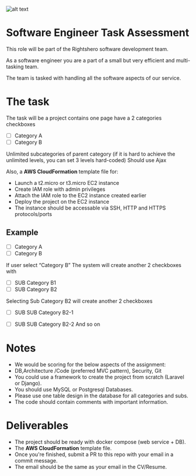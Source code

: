 ![alt text](https://rightshero.com/public/assets/pp-assets/images/rh-logo.png)


# Software Engineer Task Assessment

This role will be part of the Rightshero software development team.

As a software engineer you are a part of a small but very efficient and multi-tasking team. 

The team is tasked with handling all the software aspects of our service.

# The task
The task will be a project contains one page have a 2 categories checkboxes
- [ ] Category A
- [ ] Category B

Unlimited subcategories of parent category (if it is hard to achieve the unlimited levels, you can set 3 levels hard-coded)
Should use Ajax

Also, a **AWS CloudFormation** template file for:
- Launch a t2.micro or t3.micro EC2 instance
- Create IAM role with admin privileges
- Attach the IAM role to the EC2 instance created earlier
- Deploy the project on the EC2 instance
- The instance should be accessable via SSH, HTTP and HTTPS protocols/ports

## Example
- [ ] Category A
- [ ] Category B

If user select “Category B”
The system will create another 2 checkboxes with

- [ ] SUB Category B1
- [ ] SUB Category B2

Selecting Sub Category B2 will create another 2 checkboxes

- [ ] SUB SUB Category B2-1
- [ ] SUB SUB Category B2-2
 And so on


# Notes
- We would be scoring for the below aspects of the assignment:
- DB,Architecture /Code (preferred MVC pattern), Security, Git
- You could use a framework to create the project from scratch (Laravel or Django).
- You should use MySQL or Postgresql Databases.
- Please use one table design in the database for all categories and subs.
- The code should contain comments with important information.


# Deliverables
- The project should be ready with docker compose (web service + DB).
- The **AWS CloudFormation** template file.
- Once you're finished, submit a PR to this repo with your email in a commit message.
- The email should be the same as your email in the CV/Resume.
